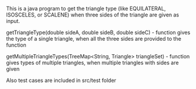 This is a java program to get the triangle type (like EQUILATERAL, ISOSCELES, or SCALENE) 
when three sides of the triangle are given as input.

getTriangleType(double sideA, double sideB, double sideC) - function gives the type of a single triangle, when
all the three sides are provided to the function

getMultipleTriangleTypes(TreeMap<String, Triangle> triangleSet) - function gives types of multiple triangles, when
multiple triangles with sides are given

Also test cases are included in src/test folder

